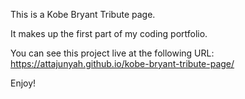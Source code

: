 This is a Kobe Bryant Tribute page. 

It makes up the first part of my coding portfolio.

You can see this project live at the following URL:
https://attajunyah.github.io/kobe-bryant-tribute-page/


Enjoy!

